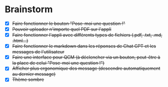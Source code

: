# Brainstorm

- [x] ~~Faire fonctionner le bouton "Pose-moi une question !"~~
- [x] ~~Pouvoir uploader n'importe quel PDF sur l'appli~~
- [x] ~~Faire fonctionner l'appli avec différents types de fichiers (.pdf, .txt, .md, .html...)~~
- [x] ~~Faire fonctionner le markdown dans les réponses de Chat GPT et les messages de l'utilisateur~~
- [X] ~~Faire une interface pour QCM (à déclencher via un bouton, peut-être à la place de celui
"Pose-moi une question !")~~
- [x] ~~Afficher plus ergonomique des message (descendre automatiquement au dernier message)~~
- [x] ~~Thème sombre~~
